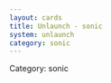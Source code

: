 ```yaml
---
layout: cards
title: Unlaunch - sonic
system: unlaunch
category: sonic
---
```

<div class="alert alert-secondary mb-4"><span class="i18n innerHTML-category">Category: </span><span class="i18n innerHTML-cat-sonic">sonic</span></div>
